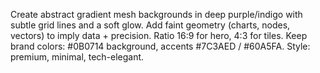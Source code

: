 Create abstract gradient mesh backgrounds in deep purple/indigo with subtle grid lines and a soft glow. Add faint geometry (charts, nodes, vectors) to imply data + precision. Ratio 16:9 for hero, 4:3 for tiles. Keep brand colors: #0B0714 background, accents #7C3AED / #60A5FA. Style: premium, minimal, tech-elegant.